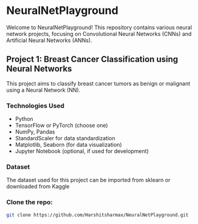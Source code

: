 # NeuralNetPlayground

Welcome to NeuralNetPlayground! This repository contains various neural network projects, focusing on Convolutional Neural Networks (CNNs) and Artificial Neural Networks (ANNs).

## Project 1: Breast Cancer Classification using Neural Networks

This project aims to classify breast cancer tumors as benign or malignant using a Neural Network (NN).

### Technologies Used

- Python
- TensorFlow or PyTorch (choose one)
- NumPy, Pandas
- StandardScaler for data standardization
- Matplotlib, Seaborn (for data visualization)
- Jupyter Notebook (optional, if used for development)

### Dataset

The dataset used for this project can be imported from sklearn or downloaded from Kaggle 


### Clone the repo:
   ```sh
   git clone https://github.com/Harshitsharmax/NeuralNetPlayground.git
